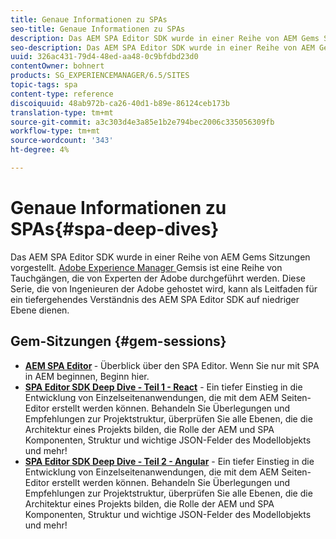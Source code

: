 ```yaml
---
title: Genaue Informationen zu SPAs
seo-title: Genaue Informationen zu SPAs
description: Das AEM SPA Editor SDK wurde in einer Reihe von AEM Gems Sitzungen vorgestellt. Diese Serie, die von Ingenieuren der Adobe gehostet wird, kann als Leitfaden für ein tiefergehendes Verständnis des AEM SPA Editor SDK auf niedriger Ebene dienen, gehostet von Entwicklern der Adobe.
seo-description: Das AEM SPA Editor SDK wurde in einer Reihe von AEM Gems Sitzungen vorgestellt. Diese Serie, die von Ingenieuren der Adobe gehostet wird, kann als Leitfaden für ein tiefergehendes Verständnis des AEM SPA Editor SDK auf niedriger Ebene dienen, gehostet von Entwicklern der Adobe.
uuid: 326ac431-79d4-48ed-aa48-0c9bfdbd23d0
contentOwner: bohnert
products: SG_EXPERIENCEMANAGER/6.5/SITES
topic-tags: spa
content-type: reference
discoiquuid: 48ab972b-ca26-40d1-b89e-86124ceb173b
translation-type: tm+mt
source-git-commit: a3c303d4e3a85e1b2e794bec2006c335056309fb
workflow-type: tm+mt
source-wordcount: '343'
ht-degree: 4%

---
```



# Genaue Informationen zu SPAs{#spa-deep-dives}

Das AEM SPA Editor SDK wurde in einer Reihe von AEM Gems Sitzungen vorgestellt. [Adobe Experience Manager ](https://helpx.adobe.com/de/experience-manager/kt/eseminars/gems/aem-index.html) Gemsis ist eine Reihe von Tauchgängen, die von Experten der Adobe durchgeführt werden. Diese Serie, die von Ingenieuren der Adobe gehostet wird, kann als Leitfaden für ein tiefergehendes Verständnis des AEM SPA Editor SDK auf niedriger Ebene dienen.

## Gem-Sitzungen {#gem-sessions}

* **[AEM SPA Editor](https://helpx.adobe.com/experience-manager/kt/eseminars/gems/aem-spa-editor.html) [](https://helpx.adobe.com/experience-manager/kt/eseminars/gems/aem-spa-editor.html)**  - Überblick über den SPA Editor. Wenn Sie nur mit SPA in AEM beginnen, Beginn hier.
* **[SPA Editor SDK Deep Dive - Teil 1 - React](https://helpx.adobe.com/experience-manager/kt/eseminars/gems/SPA-Editor-SDK-Deep-Dive-React.html)**  - Ein tiefer Einstieg in die Entwicklung von Einzelseitenanwendungen, die mit dem AEM Seiten-Editor erstellt werden können. Behandeln Sie Überlegungen und Empfehlungen zur Projektstruktur, überprüfen Sie alle Ebenen, die die Architektur eines Projekts bilden, die Rolle der AEM und SPA Komponenten, Struktur und wichtige JSON-Felder des Modellobjekts und mehr!
* **[SPA Editor SDK Deep Dive - Teil 2 - Angular](https://helpx.adobe.com/experience-manager/kt/eseminars/gems/SPA-Editor-SDK-Deep-Dive-Angular.html)**  - Ein tiefer Einstieg in die Entwicklung von Einzelseitenanwendungen, die mit dem AEM Seiten-Editor erstellt werden können. Behandeln Sie Überlegungen und Empfehlungen zur Projektstruktur, überprüfen Sie alle Ebenen, die die Architektur eines Projekts bilden, die Rolle der AEM und SPA Komponenten, Struktur und wichtige JSON-Felder des Modellobjekts und mehr!

